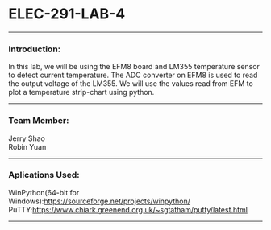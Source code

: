 # ELEC-291-LAB-4

------------
### Introduction:
In this lab, we will be using the EFM8 board and LM355 temperature sensor to detect current temperature. The ADC converter on EFM8 is used to read the output voltage of the LM355.  We will use the values read from EFM to plot a temperature strip-chart using python.

------------
### Team Member:
Jerry Shao\
Robin Yuan
  
------------
### Aplications Used:
WinPython(64-bit for Windows):https://sourceforge.net/projects/winpython/ \
PuTTY:https://www.chiark.greenend.org.uk/~sgtatham/putty/latest.html 

------------
